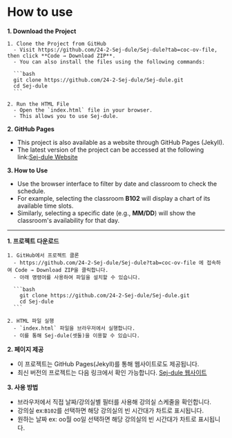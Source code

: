 # How to use

**1. Download the Project**

    1. Clone the Project from GitHub
      - Visit https://github.com/24-2-Sej-dule/Sej-dule?tab=coc-ov-file, then click **Code → Download ZIP**.
      - You can also install the files using the following commands:

      ```bash
      git clone https://github.com/24-2-Sej-dule/Sej-dule.git
      cd Sej-dule
      ```

    2. Run the HTML File
      - Open the `index.html` file in your browser.
      - This allows you to use Sej-dule.

**2. GitHub Pages**

- This project is also available as a website through GitHub Pages (Jekyll).
- The latest version of the project can be accessed at the following link:[Sej-dule Website](https://24-2-sej-dule.github.io/Sej-dule/)

**3. How to Use**

- Use the browser interface to filter by date and classroom to check the schedule.
- For example, selecting the classroom **B102** will display a chart of its available time slots.
- Similarly, selecting a specific date (e.g., **MM/DD**) will show the classroom's availability for that day.

---

**1. 프로젝트 다운로드**

    1. GitHub에서 프로젝트 클론
      - https://github.com/24-2-Sej-dule/Sej-dule?tab=coc-ov-file 에 접속하여 Code → Download ZIP을 클릭합니다.
      - 아래 명령어를 사용하여 파일을 설치할 수 있습니다.

      ```bash
        git clone https://github.com/24-2-Sej-dule/Sej-dule.git
        cd Sej-dule
      ```

    2. HTML 파일 실행
      - `index.html` 파일을 브라우저에서 실행합니다.
      - 이를 통해 Sej-dule(셋둘)을 이용할 수 있습니다.

**2. 페이지 제공**

- 이 프로젝트는 GitHub Pages(Jekyll)를 통해 웹사이트로도 제공됩니다.
- 최신 버전의 프로젝트는 다음 링크에서 확인 가능합니다.
  [Sej-dule 웹사이트](https://24-2-sej-dule.github.io/Sej-dule/)

**3. 사용 방법**

- 브라우저에서 직접 날짜/강의실별 필터를 사용해 강의실 스케줄을 확인합니다.
- 강의실 ex:`B102`를 선택하면 해당 강의실의 빈 시간대가 차트로 표시됩니다.
- 원하는 날짜 ex: oo월 oo일 선택하면 해당 강의실의 빈 시간대가 차트로 표시됩니다.
